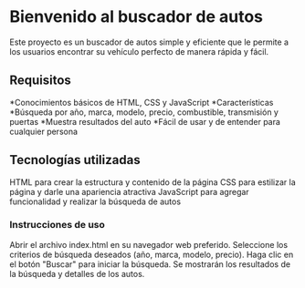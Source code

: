 # Bienvenido al buscador de autos

Este proyecto es un buscador de autos simple y eficiente que le permite a los usuarios encontrar su vehículo perfecto de manera rápida y fácil.

## Requisitos
*Conocimientos básicos de HTML, CSS y JavaScript
*Características
*Búsqueda por año, marca, modelo, precio, combustible, transmisión y puertas
*Muestra resultados del auto
*Fácil de usar y de entender para cualquier persona

## Tecnologías utilizadas
HTML para crear la estructura y contenido de la página
CSS para estilizar la página y darle una apariencia atractiva
JavaScript para agregar funcionalidad y realizar la búsqueda de autos

### Instrucciones de uso
Abrir el archivo index.html en su navegador web preferido.
Seleccione los criterios de búsqueda deseados (año, marca, modelo, precio).
Haga clic en el botón "Buscar" para iniciar la búsqueda.
Se mostrarán los resultados de la búsqueda y detalles de los autos.

